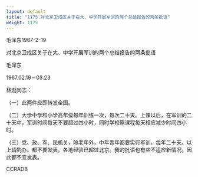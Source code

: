 ```yaml
---
layout: default
title: "1175.对北京卫戍区关于在大、中学开展军训的两个总结报告的两条批语"
weight: 1175
---
```


毛泽东1967-2-19

对北京卫戍区关于在大、中学开展军训的两个总结报告的两条批语

毛泽东

1967.02.19－03.23

林彪同志：

（一）此两件应即转发全国。

（二）大学中学和小学高年级每年训练一次，每次二十天。上课以后，在军训的二十天中，军训时间每天不要超过四小时，同时学校原课程每天相应减少时间四小时。

（三）党、政、军、民机关，除老年外，中年青年都要实行军训，每年二十天。以上请酌办。都不要发表。各地经验已超过北京。我的批语也有些不适应新情况。因此都不宜发表。

CCRADB

